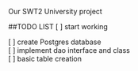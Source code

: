 Our SWT2 University project







##TODO LIST
[ ] start working

[ ] create Postgres database\
[ ] implement dao interface and class\
[ ] basic table creation 